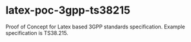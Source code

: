 # latex-poc-3gpp-ts38215
Proof of Concept for Latex based 3GPP standards specification. Example specification is TS38.215.
